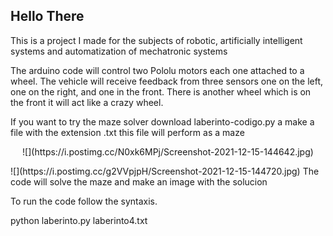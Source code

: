 ## Hello There


This is a project I made for the subjects of robotic, artificially intelligent systems and automatization of mechatronic systems

The arduino code will control two Pololu motors each one attached to a wheel. The vehicle will receive feedback from three sensors one on the left, one on the right, and one in the front. There is another wheel which is on the front it will act like a crazy wheel.

If you want to try  the maze solver download laberinto-codigo.py a make a file with the extension .txt this file will perform as a maze


<p align="center">![](https://i.postimg.cc/N0xk6MPj/Screenshot-2021-12-15-144642.jpg)</p>
![](https://i.postimg.cc/g2VVpjpH/Screenshot-2021-12-15-144720.jpg)
The code will solve the maze and make an image with the solucion

To run the code follow the syntaxis.

python laberinto.py laberinto4.txt
